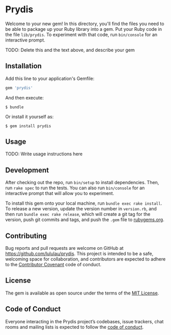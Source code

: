 # Prydis

Welcome to your new gem! In this directory, you'll find the files you need to be able to package up your Ruby library into a gem. Put your Ruby code in the file `lib/prydis`. To experiment with that code, run `bin/console` for an interactive prompt.

TODO: Delete this and the text above, and describe your gem

## Installation

Add this line to your application's Gemfile:

```ruby
gem 'prydis'
```

And then execute:

    $ bundle

Or install it yourself as:

    $ gem install prydis

## Usage

TODO: Write usage instructions here

## Development

After checking out the repo, run `bin/setup` to install dependencies. Then, run `rake spec` to run the tests. You can also run `bin/console` for an interactive prompt that will allow you to experiment.

To install this gem onto your local machine, run `bundle exec rake install`. To release a new version, update the version number in `version.rb`, and then run `bundle exec rake release`, which will create a git tag for the version, push git commits and tags, and push the `.gem` file to [rubygems.org](https://rubygems.org).

## Contributing

Bug reports and pull requests are welcome on GitHub at https://github.com/lululau/prydis. This project is intended to be a safe, welcoming space for collaboration, and contributors are expected to adhere to the [Contributor Covenant](http://contributor-covenant.org) code of conduct.

## License

The gem is available as open source under the terms of the [MIT License](https://opensource.org/licenses/MIT).

## Code of Conduct

Everyone interacting in the Prydis project’s codebases, issue trackers, chat rooms and mailing lists is expected to follow the [code of conduct](https://github.com/lululau/prydis/blob/master/CODE_OF_CONDUCT.md).
